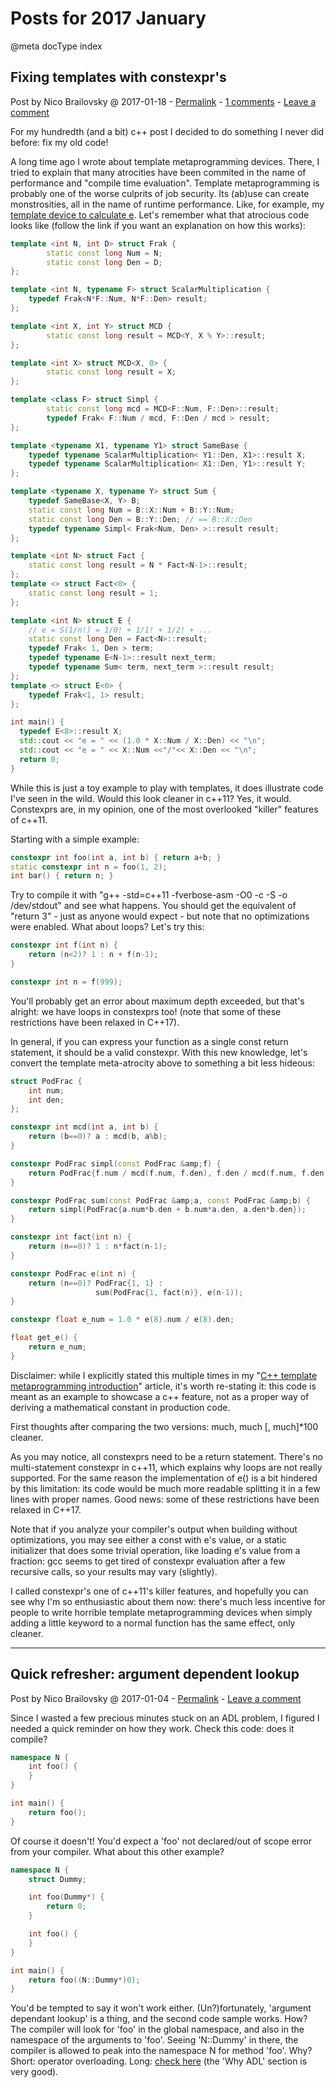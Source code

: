 # Posts for 2017 January

@meta docType index

## Fixing templates with constexpr's

Post by Nico Brailovsky @ 2017-01-18 - [Permalink](md_blog/2017/0118_Fixingtemplateswithconstexprs.md)  - [1 comments](md_blog/2017/0118_Fixingtemplateswithconstexprs.md) - [Leave a comment](https://github.com/nicolasbrailo/nicolasbrailo.github.io/issues/new?title=Comment@md_blog/2017/0118_Fixingtemplateswithconstexprs.md&body=I%20have%20a%20comment!)

For my hundredth (and a bit) c++ post I decided to do something I never did before: fix my old code!

A long time ago I wrote about template metaprogramming devices. There, I tried to explain that many atrocities have been commited in the name of performance and "compile time evaluation". Template metaprogramming is probably one of the worse culprits of job security. Its (ab)use can create monstrosities, all in the name of runtime performance. Like, for example, my [template device to calculate e](md_blog/youfoundadeadlink.md). Let's remember what that atrocious code looks like (follow the link if you want an explanation on how this works):

```c++
template <int N, int D> struct Frak {
        static const long Num = N;
        static const long Den = D;
};

template <int N, typename F> struct ScalarMultiplication {
    typedef Frak<N*F::Num, N*F::Den> result;
};

template <int X, int Y> struct MCD {
        static const long result = MCD<Y, X % Y>::result;
};

template <int X> struct MCD<X, 0> {
        static const long result = X;
};

template <class F> struct Simpl {
        static const long mcd = MCD<F::Num, F::Den>::result;
        typedef Frak< F::Num / mcd, F::Den / mcd > result;
};

template <typename X1, typename Y1> struct SameBase {
    typedef typename ScalarMultiplication< Y1::Den, X1>::result X;
    typedef typename ScalarMultiplication< X1::Den, Y1>::result Y;
};

template <typename X, typename Y> struct Sum {
    typedef SameBase<X, Y> B;
    static const long Num = B::X::Num + B::Y::Num;
    static const long Den = B::Y::Den; // == B::X::Den
    typedef typename Simpl< Frak<Num, Den> >::result result;
};

template <int N> struct Fact {
    static const long result = N * Fact<N-1>::result;
};
template <> struct Fact<0> {
    static const long result = 1;
};

template <int N> struct E {
    // e = S(1/n!) = 1/0! + 1/1! + 1/2! + ...
    static const long Den = Fact<N>::result;
    typedef Frak< 1, Den > term;
    typedef typename E<N-1>::result next_term;
    typedef typename Sum< term, next_term >::result result;
};
template <> struct E<0> {
    typedef Frak<1, 1> result;
};

int main() {
  typedef E<8>::result X;
  std::cout << "e = " << (1.0 * X::Num / X::Den) << "\n";
  std::cout << "e = " << X::Num <<"/"<< X::Den << "\n";
  return 0;
}
```

While this is just a toy example to play with templates, it does illustrate code I've seen in the wild. Would this look cleaner in c++11? Yes, it would. Constexprs are, in my opinion, one of the most overlooked "killer" features of c++11.

Starting with a simple example:

```c++
constexpr int foo(int a, int b) { return a+b; }
static constexpr int n = foo(1, 2);
int bar() { return n; }
```

Try to compile it with "g++ -std=c++11 -fverbose-asm -O0 -c -S -o /dev/stdout" and see what happens. You should get the equivalent of "return 3" - just as anyone would expect - but note that no optimizations were enabled. What about loops? Let's try this:

```c++
constexpr int f(int n) {
    return (n<2)? 1 : n + f(n-1);
}

constexpr int n = f(999);
```

You'll probably get an error about maximum depth exceeded, but that's alright: we have loops in constexprs too! (note that some of these restrictions have been relaxed in C++17).

In general, if you can express your function as a single const return statement, it should be a valid constexpr. With this new knowledge, let's convert the template meta-atrocity above to something a bit less hideous:

```c++
struct PodFrac {
    int num;
    int den;
};

constexpr int mcd(int a, int b) {
    return (b==0)? a : mcd(b, a%b);
}

constexpr PodFrac simpl(const PodFrac &amp;f) {
    return PodFrac{f.num / mcd(f.num, f.den), f.den / mcd(f.num, f.den)};
}

constexpr PodFrac sum(const PodFrac &amp;a, const PodFrac &amp;b) {
    return simpl(PodFrac{a.num*b.den + b.num*a.den, a.den*b.den});
}

constexpr int fact(int n) {
    return (n==0)? 1 : n*fact(n-1);
}

constexpr PodFrac e(int n) {
    return (n==0)? PodFrac{1, 1} :
                   sum(PodFrac{1, fact(n)}, e(n-1));
}

constexpr float e_num = 1.0 * e(8).num / e(8).den;

float get_e() {
    return e_num;
}
```

Disclaimer: while I explicitly stated this multiple times in my "[C++ template metaprogramming introduction](md_blog/youfoundadeadlink.md)" article, it's worth re-stating it: this code is meant as an example to showcase a c++ feature, not as a proper way of deriving a mathematical constant in production code.

First thoughts after comparing the two versions: much, much [, much]\*100 cleaner.

As you may notice, all constexprs need to be a return statement. There's no multi-statement constexpr in c++11, which explains why loops are not really supported. For the same reason the implementation of e() is a bit hindered by this limitation: its code would be much more readable splitting it in a few lines with proper names. Good news: some of these restrictions have been relaxed in C++17.

Note that if you analyze your compiler's output when building without optimizations, you may see either a const with e's value, or a static initializer that does some trivial operation, like loading e's value from a fraction: gcc seems to get tired of constexpr evaluation after a few recursive calls, so your results may vary (slightly).

I called constexpr's one of c++11's killer features, and hopefully you can see why I'm so enthusiastic about them now: there's much less incentive for people to write horrible template metaprogramming devices when simply adding a little keyword to a normal function has the same effect, only cleaner.








---

## Quick refresher: argument dependent lookup

Post by Nico Brailovsky @ 2017-01-04 - [Permalink](md_blog/2017/0104_Quickrefresherargumentdependentlookup.md)  - [Leave a comment](https://github.com/nicolasbrailo/nicolasbrailo.github.io/issues/new?title=Comment@md_blog/2017/0104_Quickrefresherargumentdependentlookup.md&body=I%20have%20a%20comment!)

Since I wasted a few precious minutes stuck on an ADL problem, I figured I needed a quick reminder on how they work. Check this code: does it compile?

```c++
namespace N {
    int foo() {
    }
}

int main() {
    return foo();
}
```

Of course it doesn't! You'd expect a 'foo' not declared/out of scope error from your compiler. What about this other example?

```c++
namespace N {
    struct Dummy;

    int foo(Dummy*) {
        return 0;
    }

    int foo() {
    }
}

int main() {
    return foo((N::Dummy*)0);
}
```

You'd be tempted to say it won't work either. (Un?)fortunately, 'argument dependant lookup' is a thing, and the second code sample works. How? The compiler will look for 'foo' in the global namespace, and also in the namespace of the arguments to 'foo'. Seeing 'N::Dummy' in there, the compiler is allowed to peak into the namespace N for method 'foo'. Why? Short: operator overloading. Long: [check here](http://www.open-std.org/jtc1/sc22/wg21/docs/papers/2006/n2103.pdf) (the 'Why ADL' section is very good).



